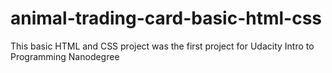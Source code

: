 # animal-trading-card-basic-html-css
This basic HTML and CSS project was the first project for Udacity Intro to Programming Nanodegree
